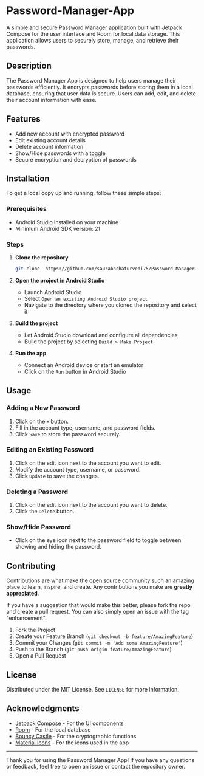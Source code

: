 # Password-Manager-App

A simple and secure Password Manager application built with Jetpack Compose for the user interface and Room for local data storage. This application allows users to securely store, manage, and retrieve their passwords.

## Description

The Password Manager App is designed to help users manage their passwords efficiently. It encrypts passwords before storing them in a local database, ensuring that user data is secure. Users can add, edit, and delete their account information with ease.

## Features

- Add new account with encrypted password
- Edit existing account details
- Delete account information
- Show/Hide passwords with a toggle
- Secure encryption and decryption of passwords

## Installation

To get a local copy up and running, follow these simple steps:

### Prerequisites

- Android Studio installed on your machine
- Minimum Android SDK version: 21

### Steps

1. **Clone the repository**

    ```sh
    git clone  https://github.com/saurabhchaturvedi75/Password-Manager-App/edit/main/README.md
    ```

2. **Open the project in Android Studio**

    - Launch Android Studio
    - Select `Open an existing Android Studio project`
    - Navigate to the directory where you cloned the repository and select it

3. **Build the project**

    - Let Android Studio download and configure all dependencies
    - Build the project by selecting `Build > Make Project`

4. **Run the app**

    - Connect an Android device or start an emulator
    - Click on the `Run` button in Android Studio

## Usage

### Adding a New Password

1. Click on the `+` button.
2. Fill in the account type, username, and password fields.
3. Click `Save` to store the password securely.

### Editing an Existing Password

1. Click on the edit icon next to the account you want to edit.
2. Modify the account type, username, or password.
3. Click `Update` to save the changes.

### Deleting a Password

1. Click on the edit icon next to the account you want to delete.
2. Click the `Delete` button.

### Show/Hide Password

- Click on the eye icon next to the password field to toggle between showing and hiding the password.

## Contributing

Contributions are what make the open source community such an amazing place to learn, inspire, and create. Any contributions you make are **greatly appreciated**.

If you have a suggestion that would make this better, please fork the repo and create a pull request. You can also simply open an issue with the tag "enhancement".

1. Fork the Project
2. Create your Feature Branch (`git checkout -b feature/AmazingFeature`)
3. Commit your Changes (`git commit -m 'Add some AmazingFeature'`)
4. Push to the Branch (`git push origin feature/AmazingFeature`)
5. Open a Pull Request

## License

Distributed under the MIT License. See `LICENSE` for more information.

## Acknowledgments

- [Jetpack Compose](https://developer.android.com/jetpack/compose) - For the UI components
- [Room](https://developer.android.com/jetpack/androidx/releases/room) - For the local database
- [Bouncy Castle](https://www.bouncycastle.org/) - For the cryptographic functions
- [Material Icons](https://material.io/resources/icons/) - For the icons used in the app

---

Thank you for using the Password Manager App! If you have any questions or feedback, feel free to open an issue or contact the repository owner.
